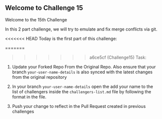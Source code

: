 ## Welcome to Challenge 15

Welcome to the 15th Challenge 

In this 2 part challenge, we will try to emulate and fix merge conflicts via git. 

<<<<<<< HEAD
Today is the first part of this challenge: 

=======
>>>>>>> a6ce5cf (Challenge15)
Task: 
1. Update your Forked Repo From the Original Repo. Also ensure that your branch ``your-user-name-details`` is also synced with the latest changes from the original repository

2. In your branch ``your-user-name-details`` open the add your name to the list of challengers inside the ``challengers-list.md`` file by following the format in the file. 

3. Push your change to reflect in the Pull Request created in previous challenges

